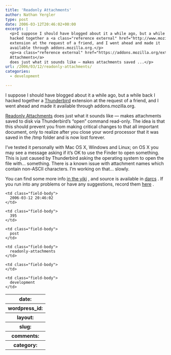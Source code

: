 ```yaml
---
title: 'Readonly Attachments'
author: Nathan Yergler
type: post
date: 2006-03-12T20:46:02+00:00
excerpt: |
  <p>I suppose I should have blogged about it a while ago, but a while back I
  hacked together a <a class="reference external" href="http://www.mozilla.com/thunderbird/">Thunderbird</a>
  extension at the request of a friend, and I went ahead and made it
  available through addons.mozilla.org.</p>
  <p><a class="reference external" href="https://addons.mozilla.org/extensions/moreinfo.php?id=1846&amp;application=thunderbird">Readonly
  Attachments</a>
  does just what it sounds like — makes attachments saved ...</p>
url: /2006/03/12/readonly-attachments/
categories:
  - development

---
```

I suppose I should have blogged about it a while ago, but a while back I hacked together a [Thunderbird][1]  extension at the request of a friend, and I went ahead and made it available through addons.mozilla.org.

[Readonly Attachments][2]  does just what it sounds like — makes attachments saved to disk via Thunderbird’s “open” command read-only. The idea is that this should prevent you from making critical changes to that all important document, only to realize after you close your word processor that it was saved in the /tmp folder and is now lost forever.

I’ve tested it personally with Mac <span class="caps">OS</span> X, Windows and Linux; on <span class="caps">OS</span> X you may see a message asking if it’s <span class="caps">OK</span> to use the Finder to open something. This is just caused by Thunderbird asking the operating system to open the file with… something. There is a known issue with attachment names which contain non-<span class="caps">ASCII</span> characters. I’m working on that… slowly.

You can find some more info [in the yiki][3] , and source is available in [darcs][4] . If you run into any problems or have any suggestions, record them [here][5] .

<table class="docutils field-list" frame="void" rules="none">
  <col class="field-name" /> <col class="field-body" /> <tr class="field">
    <th class="field-name">
      date:
    </th>

    <td class="field-body">
      2006-03-12 20:46:02
    </td>
  </tr>

  <tr class="field">
    <th class="field-name">
      wordpress_id:
    </th>

    <td class="field-body">
      395
    </td>
  </tr>

  <tr class="field">
    <th class="field-name">
      layout:
    </th>

    <td class="field-body">
      post
    </td>
  </tr>

  <tr class="field">
    <th class="field-name">
      slug:
    </th>

    <td class="field-body">
      readonly-attachments
    </td>
  </tr>

  <tr class="field">
    <th class="field-name">
      comments:
    </th>

    <td class="field-body">
    </td>
  </tr>

  <tr class="field">
    <th class="field-name">
      category:
    </th>

    <td class="field-body">
      development
    </td>
  </tr>
</table>

 [1]: http://www.mozilla.com/thunderbird/
 [2]: https://addons.mozilla.org/extensions/moreinfo.php?id=1846&application=thunderbird
 [3]: http://yergler.net/yiki/ReadonlyAttachments
 [4]: http://darcs.yergler.net/?r=ro_attach;a=summary
 [5]: http://yergler.net/yiki/RA_Known_Issues